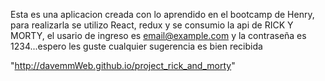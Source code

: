 Esta es una aplicacion creada con lo aprendido en el bootcamp de Henry, para realizarla se utilizo React, redux y se consumio la api de RICK Y MORTY,
el usario de ingreso es email@example.com y la contraseña es 1234...espero les guste cualquier sugerencia es bien recibida

"http://davemmWeb.github.io/project_rick_and_morty"
